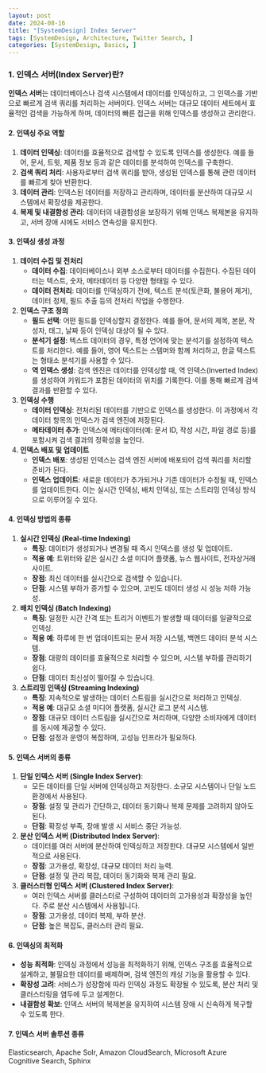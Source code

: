 ```yaml
---
layout: post
date: 2024-08-16
title: "[SystemDesign] Index Server"
tags: [SystemDesign, Architecture, Twitter Search, ]
categories: [SystemDesign, Basics, ]
---
```



### **1. 인덱스 서버(Index Server)란?**


**인덱스 서버**는 데이터베이스나 검색 시스템에서 데이터를 인덱싱하고, 그 인덱스를 기반으로 빠르게 검색 쿼리를 처리하는 서버이다. 인덱스 서버는 대규모 데이터 세트에서 효율적인 검색을 가능하게 하며, 데이터의 빠른 접근을 위해 인덱스를 생성하고 관리한다. 


#### **2. 인덱싱 주요 역할**

1. **데이터 인덱싱**: 데이터를 효율적으로 검색할 수 있도록 인덱스를 생성한다. 예를 들어, 문서, 트윗, 제품 정보 등과 같은 데이터를 분석하여 인덱스를 구축한다.
2. **검색 쿼리 처리**: 사용자로부터 검색 쿼리를 받아, 생성된 인덱스를 통해 관련 데이터를 빠르게 찾아 반환한다.
3. **데이터 관리**: 인덱스된 데이터를 저장하고 관리하며, 데이터를 분산하여 대규모 시스템에서 확장성을 제공한다.
4. **복제 및 내결함성 관리**: 데이터의 내결함성을 보장하기 위해 인덱스 복제본을 유지하고, 서버 장애 시에도 서비스 연속성을 유지한다.

#### **3. 인덱싱 생성 과정**

1. **데이터 수집 및 전처리**
	- **데이터 수집**: 데이터베이스나 외부 소스로부터 데이터를 수집한다. 수집된 데이터는 텍스트, 숫자, 메타데이터 등 다양한 형태일 수 있다.
	- **데이터 전처리**: 데이터를 인덱싱하기 전에, 텍스트 분석(토큰화, 불용어 제거), 데이터 정제, 필드 추출 등의 전처리 작업을 수행한다.
2. **인덱스 구조 정의**
	- **필드 선택**: 어떤 필드를 인덱싱할지 결정한다. 예를 들어, 문서의 제목, 본문, 작성자, 태그, 날짜 등이 인덱싱 대상이 될 수 있다.
	- **분석기 설정**: 텍스트 데이터의 경우, 특정 언어에 맞는 분석기를 설정하여 텍스트를 처리한다. 예를 들어, 영어 텍스트는 스템머와 함께 처리하고, 한글 텍스트는 형태소 분석기를 사용할 수 있다.
	- **역 인덱스 생성**: 검색 엔진은 데이터를 인덱싱할 때, 역 인덱스(Inverted Index)를 생성하여 키워드가 포함된 데이터의 위치를 기록한다. 이를 통해 빠르게 검색 결과를 반환할 수 있다.
3. **인덱싱 수행**
	- **데이터 인덱싱**: 전처리된 데이터를 기반으로 인덱스를 생성한다. 이 과정에서 각 데이터 항목의 인덱스가 검색 엔진에 저장된다.
	- **메타데이터 추가**: 인덱스에 메타데이터(예: 문서 ID, 작성 시간, 파일 경로 등)를 포함시켜 검색 결과의 정확성을 높인다.
4. **인덱스 배포 및 업데이트**
	- **인덱스 배포**: 생성된 인덱스는 검색 엔진 서버에 배포되어 검색 쿼리를 처리할 준비가 된다.
	- **인덱스 업데이트**: 새로운 데이터가 추가되거나 기존 데이터가 수정될 때, 인덱스를 업데이트한다. 이는 실시간 인덱싱, 배치 인덱싱, 또는 스트리밍 인덱싱 방식으로 이루어질 수 있다.

#### **4. 인덱싱 방법의 종류**

1. **실시간 인덱싱 (Real-time Indexing)**
	- **특징**: 데이터가 생성되거나 변경될 때 즉시 인덱스를 생성 및 업데이트.
	- **적용 예**: 트위터와 같은 실시간 소셜 미디어 플랫폼, 뉴스 웹사이트, 전자상거래 사이트.
	- **장점**: 최신 데이터를 실시간으로 검색할 수 있습니다.
	- **단점**: 시스템 부하가 증가할 수 있으며, 고빈도 데이터 생성 시 성능 저하 가능성.
2. **배치 인덱싱 (Batch Indexing)**
	- **특징**: 일정한 시간 간격 또는 트리거 이벤트가 발생할 때 데이터를 일괄적으로 인덱싱.
	- **적용 예**: 하루에 한 번 업데이트되는 문서 저장 시스템, 백엔드 데이터 분석 시스템.
	- **장점**: 대량의 데이터를 효율적으로 처리할 수 있으며, 시스템 부하를 관리하기 쉽다.
	- **단점**: 데이터 최신성이 떨어질 수 있습니다.
3. **스트리밍 인덱싱 (Streaming Indexing)**
	- **특징**: 지속적으로 발생하는 데이터 스트림을 실시간으로 처리하고 인덱싱.
	- **적용 예**: 대규모 소셜 미디어 플랫폼, 실시간 로그 분석 시스템.
	- **장점**: 대규모 데이터 스트림을 실시간으로 처리하며, 다양한 소비자에게 데이터를 동시에 제공할 수 있다.
	- **단점**: 설정과 운영이 복잡하며, 고성능 인프라가 필요하다.

#### **5. 인덱스 서버의 종류**

1. **단일 인덱스 서버 (Single Index Server)**:
	- 모든 데이터를 단일 서버에 인덱싱하고 저장한다. 소규모 시스템이나 단일 노드 환경에서 사용된다.
	- **장점**: 설정 및 관리가 간단하고, 데이터 동기화나 복제 문제를 고려하지 않아도 된다.
	- **단점**: 확장성 부족, 장애 발생 시 서비스 중단 가능성.
2. **분산 인덱스 서버 (Distributed Index Server)**:
	- 데이터를 여러 서버에 분산하여 인덱싱하고 저장한다. 대규모 시스템에서 일반적으로 사용된다.
	- **장점**: 고가용성, 확장성, 대규모 데이터 처리 능력.
	- **단점**: 설정 및 관리 복잡, 데이터 동기화와 복제 관리 필요.
3. **클러스터형 인덱스 서버 (Clustered Index Server)**:
	- 여러 인덱스 서버를 클러스터로 구성하여 데이터의 고가용성과 확장성을 높인다. 주로 분산 시스템에서 사용됩니다.
	- **장점**: 고가용성, 데이터 복제, 부하 분산.
	- **단점**: 높은 복잡도, 클러스터 관리 필요.

#### **6. 인덱싱의 최적화**

- **성능 최적화**: 인덱싱 과정에서 성능을 최적화하기 위해, 인덱스 구조를 효율적으로 설계하고, 불필요한 데이터를 배제하며, 검색 엔진의 캐싱 기능을 활용할 수 있다.
- **확장성 고려**: 서비스가 성장함에 따라 인덱싱 과정도 확장될 수 있도록, 분산 처리 및 클러스터링을 염두에 두고 설계한다.
- **내결함성 확보**: 인덱스 서버의 복제본을 유지하여 시스템 장애 시 신속하게 복구할 수 있도록 한다.

#### 7. 인덱스 서버 솔루션 종류


Elasticsearch, Apache Solr, Amazon CloudSearch, Microsoft Azure Cognitive Search, Sphinx

